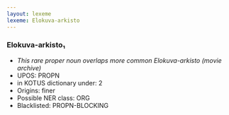 ```yaml
---
layout: lexeme
lexeme: Elokuva-arkisto
---
```


###  Elokuva-arkisto₁

* _This rare proper noun overlaps more common *Elokuva-arkisto* (movie archive)_
* UPOS:  PROPN
* in KOTUS dictionary under:  2
* Origins: finer 
* Possible NER class:  ORG
* Blacklisted:  PROPN-BLOCKING

